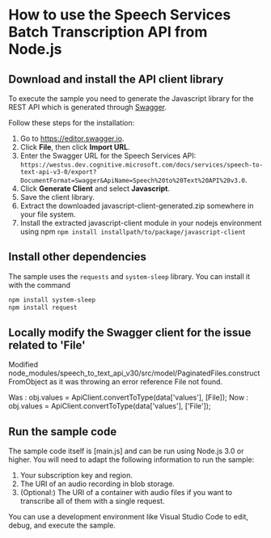 # How to use the Speech Services Batch Transcription API from Node.js

## Download and install the API client library

To execute the sample you need to generate the Javascript library for the REST API which is generated through [Swagger](swagger.io).

Follow these steps for the installation:

1. Go to https://editor.swagger.io.
1. Click **File**, then click **Import URL**.
1. Enter the Swagger URL for the Speech Services API: `https://westus.dev.cognitive.microsoft.com/docs/services/speech-to-text-api-v3-0/export?DocumentFormat=Swagger&ApiName=Speech%20to%20Text%20API%20v3.0`.
1. Click **Generate Client** and select **Javascript**.
1. Save the client library.
1. Extract the downloaded javascript-client-generated.zip somewhere in your file system.
1. Install the extracted javascript-client module in your nodejs environment using npm
`npm install installpath/to/package/javascript-client`


## Install other dependencies

The sample uses the `requests` and `system-sleep` library. You can install it with the command

```bash
npm install system-sleep
npm install request
```

## Locally modify the Swagger client for the issue related to 'File'
Modified node_modules/speech_to_text_api_v30/src/model/PaginatedFiles.constructFromObject as it was throwing an error reference File not found.

Was : obj.values = ApiClient.convertToType(data['values'], [File]);
Now : obj.values = ApiClient.convertToType(data['values'], ['File']);

## Run the sample code

The sample code itself is [main.js] and can be run using Node.js 3.0 or higher.
You will need to adapt the following information to run the sample:

1. Your subscription key and region.
1. The URI of an audio recording in blob storage.
1. (Optional:) The URI of a container with audio files if you want to transcribe all of them with a single request.

You can use a development environment like Visual Studio Code to edit, debug, and execute the sample.

